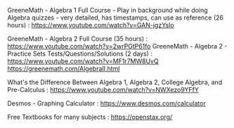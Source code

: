GreeneMath - Algebra 1 Full Course - Play in background while doing Algebra quizzes - very detailed, has timestamps, can use as reference (26 hours) :
https://www.youtube.com/watch?v=GAN-jgzYsIo

GreeneMath - Algebra 2 Full Course (35 hours) :
https://www.youtube.com/watch?v=2wrPGtP61fo
GreeneMath - Algebra 2 - Practice Sets Tests/Questions/Solutions (2 days) :
https://www.youtube.com/watch?v=MF1r7MW8UvQ
https://greenemath.com/AlgebraII.html

What's the Difference Between Algebra 1, Algebra 2, College Algebra, and Pre-Calculus :
https://www.youtube.com/watch?v=NWXezo9YFfY

Desmos - Graphing Calculator :
https://www.desmos.com/calculator

Free Textbooks for many subjects :
https://openstax.org/